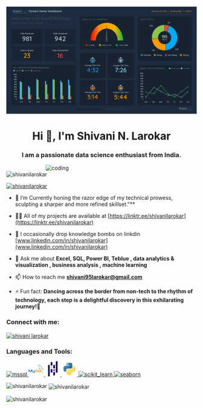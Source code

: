 ![logo](https://github.com/Shivanilarokar/Shivanilarokar/blob/main/R%20(1).png)

<h1 align="center">Hi 👋, I'm Shivani N. Larokar</h1>
<h3 align="center">I am a passionate data science enthusiast from India.</h3>
<img align = "right" alt = "coding" width = "400" src =https://th.bing.com/th/id/OIP.qtQr7xmCuhd26OPEk5cQxQHaE8?w=293&h=196&c=7&r=0&o=5&dpr=1.3&pid=1.7>

<p align="left"> <img src="https://komarev.com/ghpvc/?username=shivanilarokar&label=Profile%20views&color=0e75b6&style=flat" alt="shivanilarokar" /> </p">

<p align="left"> <a href="https://github.com/ryo-ma/github-profile-trophy"><img src="https://github-profile-trophy.vercel.app/?username=shivanilarokar" alt="shivanilarokar" /></a> </p>

- 🔭 I’m Currently honing the razor edge of my technical prowess, sculpting a sharper and more refined skillset."**

- 👨‍💻 All of my projects are available at [https://linktr.ee/shivanilarokar](https://linktr.ee/shivanilarokar)

- 📝 I occasionally drop knowledge bombs on linkdin [www.linkedin.com/in/shivanilarokar](www.linkedin.com/in/shivanilarokar)

- 💬 Ask me about **Excel, SQL, Power BI, Teblue , data analytics & visualization , business analysis , machine learning**

- 📫 How to reach me **shivani95larokar@gmail.com**

- ⚡ Fun fact: **Dancing across the border from non-tech to the rhythm of technology, each step is a delightful discovery in this exhilarating journey!💃**

<h3 align="left">Connect with me:</h3>
<p align="left">
<a href="https://linkedin.com/in/shivani larokar" target="blank"><img align="center" src="https://raw.githubusercontent.com/rahuldkjain/github-profile-readme-generator/master/src/images/icons/Social/linked-in-alt.svg" alt="shivani larokar" height="30" width="40" /></a>
</p>

<h3 align="left">Languages and Tools:</h3>
<p align="left"> <a href="https://www.microsoft.com/en-us/sql-server" target="_blank" rel="noreferrer"> <img src="https://www.svgrepo.com/show/303229/microsoft-sql-server-logo.svg" alt="mssql" width="40" height="40"/> </a> <a href="https://www.mysql.com/" target="_blank" rel="noreferrer"> <img src="https://raw.githubusercontent.com/devicons/devicon/master/icons/mysql/mysql-original-wordmark.svg" alt="mysql" width="40" height="40"/> </a> <a href="https://pandas.pydata.org/" target="_blank" rel="noreferrer"> <img src="https://raw.githubusercontent.com/devicons/devicon/2ae2a900d2f041da66e950e4d48052658d850630/icons/pandas/pandas-original.svg" alt="pandas" width="40" height="40"/> </a> <a href="https://www.python.org" target="_blank" rel="noreferrer"> <img src="https://raw.githubusercontent.com/devicons/devicon/master/icons/python/python-original.svg" alt="python" width="40" height="40"/> </a> <a href="https://scikit-learn.org/" target="_blank" rel="noreferrer"> <img src="https://upload.wikimedia.org/wikipedia/commons/0/05/Scikit_learn_logo_small.svg" alt="scikit_learn" width="40" height="40"/> </a> <a href="https://seaborn.pydata.org/" target="_blank" rel="noreferrer"> <img src="https://seaborn.pydata.org/_images/logo-mark-lightbg.svg" alt="seaborn" width="40" height="40"/> </a> </p>

<p><img align="left" src="https://github-readme-stats.vercel.app/api/top-langs?username=shivanilarokar&show_icons=true&locale=en&layout=compact" alt="shivanilarokar" /></p>

<p>&nbsp;<img align="center" src="https://github-readme-stats.vercel.app/api?username=shivanilarokar&show_icons=true&locale=en" alt="shivanilarokar" /></p>

<p><img align="center" src="https://github-readme-streak-stats.herokuapp.com/?user=shivanilarokar&" alt="shivanilarokar" /></p>
